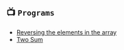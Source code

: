 ## 📺  `Programs`
 * [Reversing the elements in the array](https://github.com/devrath/studious-ds-adventure/tree/main/collection/Arrays/Programs/ReverseArray)
 * [Two Sum](https://github.com/devrath/studious-ds-adventure/tree/main/collection/Arrays/Programs/TwoSum)


